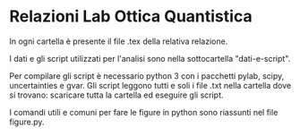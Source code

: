 ﻿# Relazioni Lab Ottica Quantistica
In ogni cartella è presente il file .tex della relativa relazione.

I dati e gli script utilizzati per l'analisi sono nella sottocartella "dati-e-script".

Per compilare gli script è necessario python 3 con i pacchetti pylab, scipy, uncertainties e gvar.
Gli script leggono tutti e soli i file .txt nella cartella dove si trovano: scaricare tutta la cartella ed eseguire gli script.

I comandi utili e comuni per fare le figure in python sono riassunti nel file figure.py.

